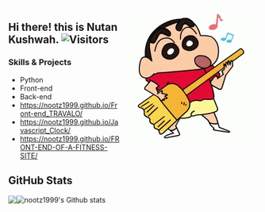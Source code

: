 

<img align="right" alt="GIF" src="shinchan3.gif" />

## Hi there! this is Nutan Kushwah.   ![Visitors](https://visitor-badge.laobi.icu/badge?page_id=nootz1999.nootz1999)
 
 







###                      Skills & Projects

- Python
- Front-end
- Back-end
- https://nootz1999.github.io/Front-end_TRAVALO/
- https://nootz1999.github.io/Javascript_Clock/
- https://nootz1999.github.io/FRONT-END-OF-A-FITNESS-SITE/


 

 



## GitHub Stats 


<a href="https://github.com/nootz1999/nootz1999">
  <img align="left" src="https://github-readme-stats.vercel.app/api/top-langs/?username=nootz1999&hide=java,html&title_color=ffffff&text_color=c9cacc&icon_color=2bbc8a&bg_color=1d1f21" />
</a>

![nootz1999's Github stats](https://github-readme-stats.vercel.app/api?username=nootz1999&show_icons=true&theme=radical)

 

